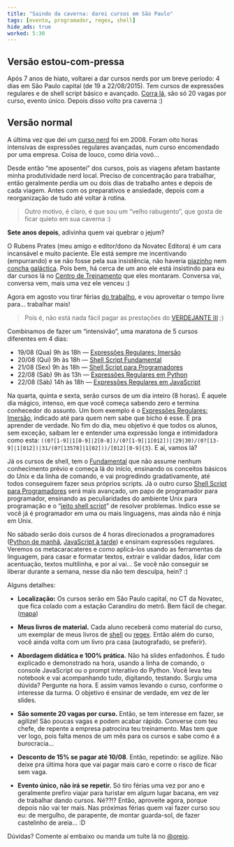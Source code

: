 ```yaml
---
title: "Saindo da caverna: darei cursos em São Paulo"
tags: [evento, programador, regex, shell]
hide_ads: true
worked: 5:30
---
```


## Versão estou-com-pressa

Após 7 anos de hiato, voltarei a dar cursos nerds por um breve período: 4 dias em São Paulo capital (de 19 a 22/08/2015). Tem cursos de expressões regulares e de shell script básico e avançado. [Corra lá](http://ctnovatec.com.br/cursos/trilha-aurelio/), são só 20 vagas por curso, evento único. Depois disso volto pra caverna :)


## Versão normal

A última vez que dei um [curso nerd](http://aurelio.net/curso/) foi em 2008. Foram oito horas intensivas de expressões regulares avançadas, num curso encomendado por uma empresa. Coisa de louco, como diria vovó…

Desde então “me aposentei” dos cursos, pois as viagens afetam bastante minha produtividade nerd local. Preciso de concentração para trabalhar, então geralmente perdia um ou dois dias de trabalho antes e depois de cada viagem. Antes com os preparativos e ansiedade, depois com a reorganização de tudo até voltar à rotina.

> Outro motivo, é claro, é que sou um “velho rabugento”, que gosta de ficar quieto em sua caverna :)

**Sete anos depois**, adivinha quem vai quebrar o jejum?

O Rubens Prates (meu amigo e editor/dono da Novatec Editora) é um cara incansável e muito paciente. Ele está sempre me incentivando (empurrando) e se não fosse pela sua insistência, não haveria [piazinho](https://www.piazinho.com.br) nem [concha galáctica](https://www.shellscript.com.br). Pois bem, há cerca de um ano ele está insistindo para eu dar cursos lá no [Centro de Treinamento](http://ctnovatec.com.br/) que eles montaram. Conversa vai, conversa vem, mais uma vez ele venceu :)

Agora em agosto vou tirar férias [do trabalho](http://aurelio.net/blog/2014/11/08/funcionario-publico/), e vou aproveitar o tempo livre para… trabalhar mais!

> Pois é, não está nada fácil pagar as prestações do [VERDEJANTE III](http://aurelio.net/1000000000000.html) ;)

Combinamos de fazer um “intensivão”, uma maratona de 5 cursos diferentes em 4 dias:

* 19/08 (Qua) 9h às 18h — [Expressões Regulares: Imersão](http://ctnovatec.com.br/cursos/trilha-ferramentas-de-produtividade/expressoes-regulares-imersao/)
* 20/08 (Qui) 9h às 18h — [Shell Script Fundamental](http://ctnovatec.com.br/cursos/trilha-aurelio/shell-script-fundamental/)
* 21/08 (Sex) 9h às 18h — [Shell Script para Programadores](http://ctnovatec.com.br/cursos/trilha-aurelio/shell-script-para-programadores/)
* 22/08 (Sáb) 9h às 13h — [Expressões Regulares em Python](http://ctnovatec.com.br/cursos/trilha-aurelio/expressoes-regulares-em-python/)
* 22/08 (Sáb) 14h às 18h — [Expressões Regulares em JavaScript](http://ctnovatec.com.br/cursos/trilha-aurelio/expressoes-regulares-em-javascript/)

Na quarta, quinta e sexta, serão cursos de um dia inteiro (8 horas). É aquele dia mágico, intenso, em que você começa sabendo zero e termina conhecedor do assunto. Um bom exemplo é o [Expressões Regulares: Imersão](http://ctnovatec.com.br/cursos/trilha-ferramentas-de-produtividade/expressoes-regulares-imersao/), indicado até para quem nem sabe que bicho é esse. É pra aprender de verdade. No fim do dia, meu objetivo é que todos os alunos, sem exceção, saibam ler e entender uma expressão longa e intimidadora como esta: `((0?[1-9]|1[0-9]|2[0-8])/(0?[1-9]|1[012])|(29|30)/(0?[13-9]|1[012])|31/(0?[13578]|1[02]))/[012][0-9]{3}`. E aí, vamos lá?

Já os cursos de shell, tem o [Fundamental](http://ctnovatec.com.br/cursos/trilha-aurelio/shell-script-fundamental/) que não assume nenhum conhecimento prévio e começa lá do início, ensinando os conceitos básicos do Unix e da linha de comando, e vai progredindo gradativamente, até todos conseguirem fazer seus próprios scripts. Já o outro curso [Shell Script para Programadores](http://ctnovatec.com.br/cursos/trilha-aurelio/shell-script-para-programadores/) será mais avançado, um papo de programador para programador, ensinando as peculiaridades do ambiente Unix para programação e o “[jeito shell script](http://aurelio.net/tela-preta/)” de resolver problemas. Indico esse se você já é programador em uma ou mais linguagens, mas ainda não é ninja em Unix.

No sábado serão dois cursos de 4 horas direcionados a programadores ([Python de manhã](http://ctnovatec.com.br/cursos/trilha-aurelio/expressoes-regulares-em-python/), [JavaScript à tarde](http://ctnovatec.com.br/cursos/trilha-aurelio/expressoes-regulares-em-javascript/)) e ensinam expressões regulares. Veremos os metacaracateres e como aplicá-los usando as ferramentas da linguagem, para casar e formatar textos, extrair e validar dados, lidar com acentuação, textos multilinha, e por aí vai… Se você não conseguir se liberar durante a semana, nesse dia não tem desculpa, hein? :)

Alguns detalhes:

* **Localização:** Os cursos serão em São Paulo capital, no CT da Novatec, que fica colado com a estação Carandiru do metrô. Bem fácil de chegar. ([mapa](http://ctnovatec.com.br/como-chegar/))

* **Meus livros de material.** Cada aluno receberá como material do curso, um exemplar de meus livros de [shell](https://www.shellscript.com.br) ou [regex](https://www.piazinho.com.br). Então além do curso, você ainda volta com um livro pra casa (autografado, se preferir).

* **Abordagem didática e 100% prática.** Não há slides enfadonhos. É tudo explicado e demonstrado na hora, usando a linha de comando, o console JavaScript ou o prompt interativo do Python. Você leva teu notebook e vai acompanhando tudo, digitando, testando. Surgiu uma dúvida? Pergunte na hora. E assim vamos levando o curso, conforme o interesse da turma. O objetivo é ensinar de verdade, em vez de ler slides.

* **São somente 20 vagas por curso.** Então, se tem interesse em fazer, se agilize! São poucas vagas e podem acabar rápido. Converse com teu chefe, de repente a empresa patrocina teu treinamento. Mas tem que ver logo, pois falta menos de um mês para os cursos e sabe como é a burocracia…

* **Desconto de 15% se pagar até 10/08**. Então, repetindo: se agilize. Não deixe pra última hora que vai pagar mais caro e corre o risco de ficar sem vaga.

* **Evento único, não irá se repetir.** Só tiro férias uma vez por ano e geralmente prefiro viajar para turistar em algum lugar bacana, em vez de trabalhar dando cursos. Né??!? Então, aproveite agora, porque depois não vai ter mais. Nas próximas férias quem vai fazer curso sou eu: de mergulho, de parapente, de montar guarda-sol, de fazer castelinho de areia… :D

Dúvidas? Comente aí embaixo ou manda um tuíte lá no [@oreio](https://twitter.com/oreio).
